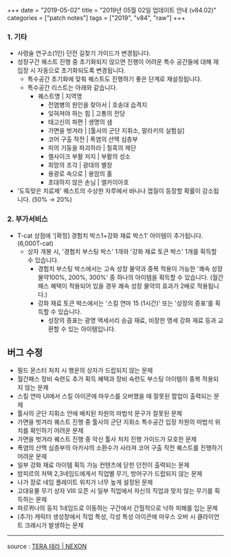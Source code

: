 +++
date = "2019-05-02"
title = "2019년 05월 02일 업데이트 안내 (v84.02)"
categories = ["patch notes"]
tags = ["2019", "v84", "raw"]
+++

### 1. 기타
- 사령술 연구소(1인) 던전 길찾기 가이드가 변경됩니다.
- 성장구간 퀘스트 진행 중 초기화되지 않으면 진행이 어려운 특수 공간들에 대해 재입장 시 자동으로 초기화되도록 변경됩니다.
  - 특수공간 초기화에 맞춰 퀘스트도 진행하기 좋은 단계로 재설정됩니다.
  - 특수공간 리스트는 아래와 같습니다.
    - 퀘스트명 | 지역명
      - 전염병의 원인을 찾아서 | 호송대 습격지
      - 잊혀져야 하는 힘 | 고통의 전당
      - 태고신의 파편 | 생명의 샘
      - 가면을 벗겨라 | [툴사의 군단 지휘소, 말라키의 실험실]
      - 코어 구출 작전 | 폭염의 산맥 심층부
      - 피의 기둥을 파괴하라 | 칠흑의 제단
      - 켈사이크 부활 저지 | 부활의 성소
      - 희망의 조각 | 광대의 별장
      - 용광로 속으로 | 용암의 홀
      - 초대하지 않은 손님 | 엘카이아호
- '도둑맞은 치료제' 퀘스트의 수상한 자루에서 바나나 껍질이 등장할 확률이 감소됩니다. (50% → 20%)

### 2. 부가서비스
- T-cat 상점에 '[확정] 경험치 박스1+강화 재료 박스1' 아이템이 추가됩니다. (6,000T-cat)
  - 상자 개봉 시, '경험치 부스팅 박스' 1개와 '강화 재료 토큰 박스' 1개를 획득할 수 있습니다.
    - 경험치 부스팅 박스에서는 고속 성장 물약과 중복 적용이 가능한 '쾌속 성장 물약100%, 200%, 300%' 중 하나의 아이템을 획득할 수 있습니다. (월간패스 혜택이 적용되어 있을 경우 쾌속 성장 물약의 효과가 2배로 적용됩니다.)
    - 강화 재료 토큰 박스에서는 '스킬 연마 15 (1시간)' 또는 '성장의 증표'를 획득할 수 있습니다.
       - 성장의 증표는 광명 액세서리 승급 재료, 비장한 맹세 강화 재료 등과 교환할 수 있는 아이템입니다.

## 버그 수정

- 필드 몬스터 처치 시 행운의 상자가 드랍되지 않는 문제
- 월간패스 장비 숙련도 추가 획득 혜택과 장비 숙련도 부스팅 아이템이 중복 적용되지 않는 문제
- 스킬 연마 UI에서 스킬 아이콘에 마우스를 오버했을 때 잘못된 팝업이 출력되는 문제
- 툴사의 군단 지휘소 안에 배치된 차원의 마법석 문구가 잘못된 문제
- 가면을 벗겨라 퀘스트 진행 중 툴사의 군단 지휘소 특수공간 입장 차원의 마법석 위치를 확인하기 어려운 문제
- 가면을 벗겨라 퀘스트 진행 중 악신 툴사 처치 진행 가이드가 모호한 문제
- 폭염의 산맥 심층부의 아카샤의 소환수가 사라져 코어 구출 작전 퀘스트를 진행하기 어려운 문제
- 일부 강화 재료 아이템 획득 가능 컨텐츠에 닫힌 던전이 출력되는 문제
- 밤피르의 저택 2,3네임드에게서 직업별 무기, 방어구가 드랍되지 않는 문제
- 나가 장로 네임 플레이트 위치가 너무 높게 설정된 문제
- 고대유물 무기 상자 VIII 오픈 시 일부 직업에서 자신의 직업과 맞지 않는 무기를 획득하는 문제
- 파르퀴나의 둥지 1네임드로 이동하는 구간에서 간헐적으로 낙하 피해를 입는 문제
- (추가) 캐릭터 생성창에서 직업 특성, 각성 특성 아이콘에 마우스 오버 시 클라이언트 크래시가 발생하는 문제

----

source : [TERA 테라 | NEXON](http://tera.nexon.com/news/update/view.aspx?n4articlesn=391)
